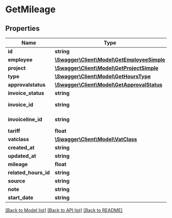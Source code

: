 # GetMileage

## Properties
Name | Type | Description | Notes
------------ | ------------- | ------------- | -------------
**id** | **string** |  | [optional] 
**employee** | [**\Swagger\Client\Model\GetEmployeeSimple**](GetEmployeeSimple.md) |  | [optional] 
**project** | [**\Swagger\Client\Model\GetProjectSimple**](GetProjectSimple.md) |  | [optional] 
**type** | [**\Swagger\Client\Model\GetHoursType**](GetHoursType.md) |  | [optional] 
**approvalstatus** | [**\Swagger\Client\Model\GetApprovalStatus**](GetApprovalStatus.md) |  | [optional] 
**invoice_status** | **string** |  | [optional] 
**invoice_id** | **string** | See /invoices/invoice | [optional] 
**invoiceline_id** | **string** | See /invoices/invoice | [optional] 
**tariff** | **float** |  | [optional] 
**vatclass** | [**\Swagger\Client\Model\VatClass**](VatClass.md) |  | [optional] 
**created_at** | **string** |  | [optional] 
**updated_at** | **string** |  | [optional] 
**mileage** | **float** |  | [optional] 
**related_hours_id** | **string** |  | [optional] 
**source** | **string** |  | [optional] 
**note** | **string** |  | [optional] 
**start_date** | **string** |  | [optional] 

[[Back to Model list]](../README.md#documentation-for-models) [[Back to API list]](../README.md#documentation-for-api-endpoints) [[Back to README]](../README.md)


